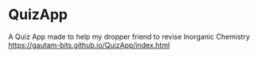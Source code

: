 # QuizApp
A Quiz App made to help my dropper friend to revise Inorganic Chemistry
https://gautam-bits.github.io/QuizApp/index.html
